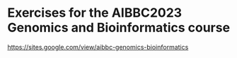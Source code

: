 # Exercises for the AIBBC2023 Genomics and Bioinformatics course

  https://sites.google.com/view/aibbc-genomics-bioinformatics 
